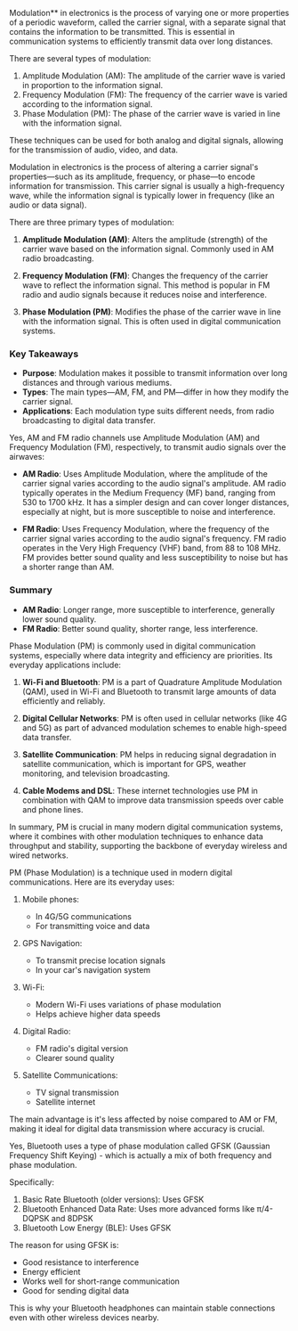 Modulation** in electronics is the process of varying one or more properties of a periodic waveform, called the carrier signal, with a separate signal that contains the information to be transmitted. This is essential in communication systems to efficiently transmit data over long distances.

There are several types of modulation:

1. Amplitude Modulation (AM): The amplitude of the carrier wave is varied in proportion to the information signal.
2. Frequency Modulation (FM): The frequency of the carrier wave is varied according to the information signal.
3. Phase Modulation (PM): The phase of the carrier wave is varied in line with the information signal.

These techniques can be used for both analog and digital signals, allowing for the transmission of audio, video, and data.

Modulation in electronics is the process of altering a carrier signal's properties—such as its amplitude, frequency, or phase—to encode information for transmission. This carrier signal is usually a high-frequency wave, while the information signal is typically lower in frequency (like an audio or data signal).

There are three primary types of modulation:

1. **Amplitude Modulation (AM)**: Alters the amplitude (strength) of the carrier wave based on the information signal. Commonly used in AM radio broadcasting.
  
2. **Frequency Modulation (FM)**: Changes the frequency of the carrier wave to reflect the information signal. This method is popular in FM radio and audio signals because it reduces noise and interference.
  
3. **Phase Modulation (PM)**: Modifies the phase of the carrier wave in line with the information signal. This is often used in digital communication systems.

### Key Takeaways
- **Purpose**: Modulation makes it possible to transmit information over long distances and through various mediums.
- **Types**: The main types—AM, FM, and PM—differ in how they modify the carrier signal.
- **Applications**: Each modulation type suits different needs, from radio broadcasting to digital data transfer.

Yes, AM and FM radio channels use Amplitude Modulation (AM) and Frequency Modulation (FM), respectively, to transmit audio signals over the airwaves:

- **AM Radio**: Uses Amplitude Modulation, where the amplitude of the carrier signal varies according to the audio signal's amplitude. AM radio typically operates in the Medium Frequency (MF) band, ranging from 530 to 1700 kHz. It has a simpler design and can cover longer distances, especially at night, but is more susceptible to noise and interference.

- **FM Radio**: Uses Frequency Modulation, where the frequency of the carrier signal varies according to the audio signal's frequency. FM radio operates in the Very High Frequency (VHF) band, from 88 to 108 MHz. FM provides better sound quality and less susceptibility to noise but has a shorter range than AM.

### Summary
- **AM Radio**: Longer range, more susceptible to interference, generally lower sound quality.
- **FM Radio**: Better sound quality, shorter range, less interference.

Phase Modulation (PM) is commonly used in digital communication systems, especially where data integrity and efficiency are priorities. Its everyday applications include:

1. **Wi-Fi and Bluetooth**: PM is a part of Quadrature Amplitude Modulation (QAM), used in Wi-Fi and Bluetooth to transmit large amounts of data efficiently and reliably.

2. **Digital Cellular Networks**: PM is often used in cellular networks (like 4G and 5G) as part of advanced modulation schemes to enable high-speed data transfer.

3. **Satellite Communication**: PM helps in reducing signal degradation in satellite communication, which is important for GPS, weather monitoring, and television broadcasting.

4. **Cable Modems and DSL**: These internet technologies use PM in combination with QAM to improve data transmission speeds over cable and phone lines.

In summary, PM is crucial in many modern digital communication systems, where it combines with other modulation techniques to enhance data throughput and stability, supporting the backbone of everyday wireless and wired networks.

PM (Phase Modulation) is a technique used in modern digital communications. Here are its everyday uses:

1. Mobile phones: 
   - In 4G/5G communications
   - For transmitting voice and data

2. GPS Navigation:
   - To transmit precise location signals
   - In your car's navigation system

3. Wi-Fi:
   - Modern Wi-Fi uses variations of phase modulation
   - Helps achieve higher data speeds

4. Digital Radio:
   - FM radio's digital version
   - Clearer sound quality

5. Satellite Communications:
   - TV signal transmission
   - Satellite internet

The main advantage is it's less affected by noise compared to AM or FM, making it ideal for digital data transmission where accuracy is crucial.

Yes, Bluetooth uses a type of phase modulation called GFSK (Gaussian Frequency Shift Keying) - which is actually a mix of both frequency and phase modulation.

Specifically:
1. Basic Rate Bluetooth (older versions): Uses GFSK
2. Bluetooth Enhanced Data Rate: Uses more advanced forms like π/4-DQPSK and 8DPSK
3. Bluetooth Low Energy (BLE): Uses GFSK

The reason for using GFSK is:
- Good resistance to interference
- Energy efficient
- Works well for short-range communication
- Good for sending digital data

This is why your Bluetooth headphones can maintain stable connections even with other wireless devices nearby.
